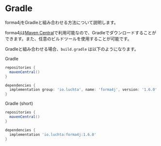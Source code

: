 # Gradle

forma4jをGradleと組み合わせる方法について説明します。

forma4jは[Maven Central](https://central.sonatype.com/artifact/io.luchta/forma4j)で利用可能なので、Gradleでダウンロードすることができます。また、任意のビルドツールを使用することが可能です。

Gradleと組み合わせる場合、`build.gradle` は以下のようになります。

Gradle

```gradle
repositories {
  mavenCentral()
}

dependencies {
  implementation group: 'io.luchta', name: 'forma4j', version: '1.6.0'
}
```

Gradle (short)

```gradle
repositories {
  mavenCentral()
}

dependencies {
  implementation 'io.luchta:forma4j:1.6.0'
}
```
